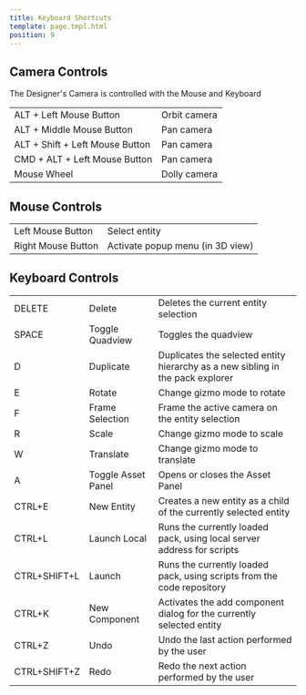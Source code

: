 ```yaml
---
title: Keyboard Shortcuts
template: page.tmpl.html
position: 9
---
```


## Camera Controls

The Designer's Camera is controlled with the Mouse and Keyboard

<table class="table table-striped">
    <colgroup class="pc-title-column"></colgroup>
    <tr>
        <td>ALT + Left Mouse Button</td><td>Orbit camera</td>
    </tr>
    <tr>
        <td>ALT + Middle Mouse Button</td><td>Pan camera</td>
    </tr>
    <tr>
        <td>ALT + Shift + Left Mouse Button</td><td>Pan camera</td>
    </tr>
    <tr>
        <td>CMD + ALT + Left Mouse Button</td><td>Pan camera</td>
    </tr>
    <tr>
        <td>Mouse Wheel</td><td>Dolly camera</td>
    </tr>
</table>

## Mouse Controls

<table class="table table-striped">
    <colgroup class="pc-title-column"></colgroup>
    <tr>
        <td>Left Mouse Button</td><td>Select entity</td>
    </tr>
    <tr>
        <td>Right Mouse Button</td><td>Activate popup menu (in 3D view)</td>
    </tr>
</table>

## Keyboard Controls

<table class="table table-striped">
    <colgroup class="pc-title-column"></colgroup>
    <tr>
        <td>DELETE</td><td>Delete</td><td>Deletes the current entity selection</td>
    </tr>
    <tr>
        <td>SPACE</td><td>Toggle Quadview</td><td>Toggles the quadview</td>
    </tr>
    <tr>
        <td>D</td><td>Duplicate</td><td>Duplicates the selected entity hierarchy as a new sibling in the pack explorer</td>
    </tr>
    <tr>
        <td>E</td><td>Rotate</td><td>Change gizmo mode to rotate</td>
    </tr>
    <tr>
        <td>F</td><td>Frame Selection</td><td>Frame the active camera on the entity selection</td>
    </tr>
    <tr>
        <td>R</td><td>Scale</td><td>Change gizmo mode to scale</td>
    </tr>
    <tr>
        <td>W</td><td>Translate</td><td>Change gizmo mode to translate</td>
    </tr>
    <tr>
        <td>A</td><td>Toggle Asset Panel</td><td>Opens or closes the Asset Panel</td>
    </tr>
    <tr>
        <td>CTRL+E</td><td>New Entity</td><td>Creates a new entity as a child of the currently selected entity</td>
    </tr>
    <tr>
        <td>CTRL+L</td><td>Launch Local</td><td>Runs the currently loaded pack, using local server address for scripts</td>
    </tr>
    <tr>
        <td>CTRL+SHIFT+L</td><td>Launch</td><td>Runs the currently loaded pack, using scripts from the code repository</td>
    </tr>
    <tr>
        <td>CTRL+K</td><td>New Component</td><td>Activates the add component dialog for the currently selected entity</td>
    </tr>
    <tr>
        <td>CTRL+Z</td><td>Undo</td><td>Undo the last action performed by the user</td>
    </tr>
    <tr>
        <td>CTRL+SHIFT+Z</td><td>Redo</td><td>Redo the next action performed by the user</td>
    </tr>
</table>

